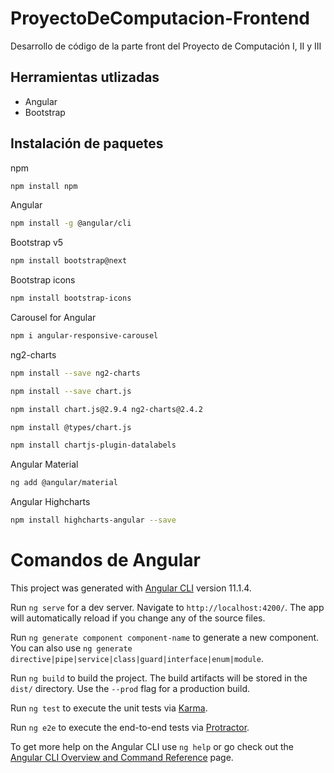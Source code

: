 # ProyectoDeComputacion-Frontend
Desarrollo de código de la parte front del Proyecto de Computación I, II y III

## Herramientas utlizadas

- Angular
- Bootstrap

## Instalación de paquetes

npm

```sh
npm install npm
```

Angular

```sh
npm install -g @angular/cli
```

Bootstrap v5

```sh
npm install bootstrap@next
```

Bootstrap icons

```sh
npm install bootstrap-icons
```

Carousel for Angular

```sh
npm i angular-responsive-carousel
```

ng2-charts

```sh
npm install --save ng2-charts
```
```sh
npm install --save chart.js
```
```sh
npm install chart.js@2.9.4 ng2-charts@2.4.2
```
```sh
npm install @types/chart.js
```
```sh
npm install chartjs-plugin-datalabels
```

Angular Material
```sh
ng add @angular/material
```

Angular Highcharts
```sh
npm install highcharts-angular --save
```

# Comandos de Angular

This project was generated with [Angular CLI](https://github.com/angular/angular-cli) version 11.1.4.

Run `ng serve` for a dev server. Navigate to `http://localhost:4200/`. The app will automatically reload if you change any of the source files.

Run `ng generate component component-name` to generate a new component. You can also use `ng generate directive|pipe|service|class|guard|interface|enum|module`.

Run `ng build` to build the project. The build artifacts will be stored in the `dist/` directory. Use the `--prod` flag for a production build.

Run `ng test` to execute the unit tests via [Karma](https://karma-runner.github.io).

Run `ng e2e` to execute the end-to-end tests via [Protractor](http://www.protractortest.org/).

To get more help on the Angular CLI use `ng help` or go check out the [Angular CLI Overview and Command Reference](https://angular.io/cli) page.